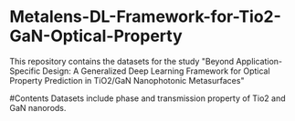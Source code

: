 # Metalens-DL-Framework-for-Tio2-GaN-Optical-Property
This repository contains the datasets for the study "Beyond Application-Specific Design: A Generalized Deep Learning Framework for Optical Property Prediction in TiO2/GaN Nanophotonic Metasurfaces"

#Contents
Datasets include phase and transmission property of Tio2 and GaN nanorods.


